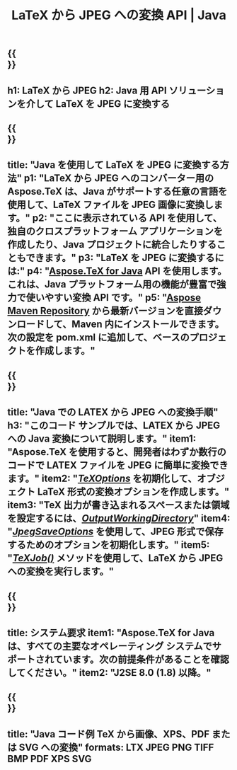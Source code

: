 ﻿---
translation: true
template: /_templates/_conversion-child-java.md
title: LaTeX から JPEG への変換 API | Java
description: LaTeX から JPEG への変換機能。このオンプレミス Java ライブラリをプロジェクトに統合するか、クロスプラットフォーム アプリケーションを使用して LaTeX を JPEG に変換します。
keywords: latex から jpeg への API Java、latex2jpeg の統合
url: /java/conversion/latex-to-jpeg/
family: tex
platformtag: java
feature: conversion
informat: LATEX
outformat: JPEG
otherformats: PNG PDF TIFF JPEG
---

{{<section banner>}}
---
h1: LaTeX から JPEG
h2: Java 用 API ソリューションを介して LaTeX を JPEG に変換する
---

{{<section overview>}}
---
title: "Java を使用して LaTeX を JPEG に変換する方法"
p1: "LaTeX から JPEG へのコンバーター用の Aspose.TeX は、Java がサポートする任意の言語を使用して、LaTeX ファイルを JPEG 画像に変換します。"
p2: "ここに表示されている API を使用して、独自のクロスプラットフォーム アプリケーションを作成したり、Java プロジェクトに統合したりすることもできます。"
p3: "LaTeX を JPEG に変換するには:"
p4: "[Aspose.TeX for Java](https://products.aspose.com/tex/java) API を使用します。これは、Java プラットフォーム用の機能が豊富で強力で使いやすい変換 API です。"
p5: "[Aspose Maven Repository](https://repository.aspose.com/tex/) から最新バージョンを直接ダウンロードして、Maven 内にインストールできます。次の設定を pom.xml に追加して、ベースのプロジェクトを作成します。"
---

{{<section feature1>}}
---
title: "Java での LATEX から JPEG への変換手順"
h3: "このコード サンプルでは、​​LATEX から JPEG への Java 変換について説明します。"
item1: "Aspose.TeX を使用すると、開発者はわずか数行のコードで LATEX ファイルを JPEG に簡単に変換できます。"
item2: "[*TeXOptions*](https://reference.aspose.com/tex/java/com.aspose.tex/TeXOptions) を初期化して、オブジェクト LaTeX 形式の変換オプションを作成します。"
item3: "TeX 出力が書き込まれるスペースまたは領域を設定するには、[*OutputWorkingDirectory*](https://reference.aspose.com/tex/java/com.aspose.tex/TeXOptions#getOutputWorkingDirectory--)"
item4: "[*JpegSaveOptions*](https://reference.aspose.com/tex/java/com.aspose.tex.rendering/JpegSaveOptions) を使用して、JPEG 形式で保存するためのオプションを初期化します。"
item5: "[*TeXJob()*](https://reference.aspose.com/tex/java/com.aspose.tex/TeXJob) メソッドを使用して、LaTeX から JPEG への変換を実行します。"
---

{{<section feature2>}}
---
title: システム要求
item1: "Aspose.TeX for Java は、すべての主要なオペレーティング システムでサポートされています。次の前提条件があることを確認してください。"
item2: "J2SE 8.0 (1.8) 以降。"
---

{{<section widget>}}
---
title: "Java コード例 TeX から画像、XPS、PDF または SVG への変換"
formats: LTX JPEG PNG TIFF BMP PDF XPS SVG
---